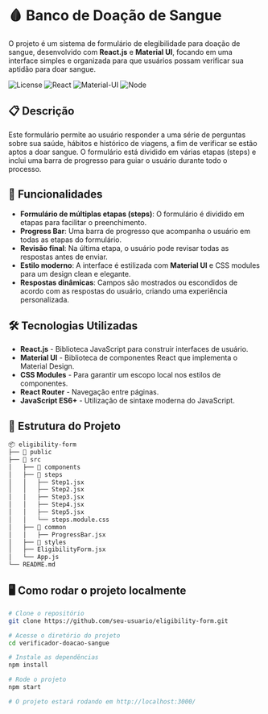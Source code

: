 # 🩸 Banco de Doação de Sangue

O projeto é um sistema de formulário de elegibilidade para doação de sangue, desenvolvido com **React.js** e **Material UI**, focando em uma interface simples e organizada para que usuários possam verificar sua aptidão para doar sangue.

![License](https://img.shields.io/badge/license-MIT-blue.svg)
![React](https://img.shields.io/badge/react-17.0.2-blue)
![Material-UI](https://img.shields.io/badge/material--ui-5.0.0-blue)
![Node](https://img.shields.io/badge/node-16.0.0-green)

## 📋 Descrição

Este formulário permite ao usuário responder a uma série de perguntas sobre sua saúde, hábitos e histórico de viagens, a fim de verificar se estão aptos a doar sangue. O formulário está dividido em várias etapas (steps) e inclui uma barra de progresso para guiar o usuário durante todo o processo.

## 🚀 Funcionalidades

- **Formulário de múltiplas etapas (steps)**: O formulário é dividido em etapas para facilitar o preenchimento.
- **Progress Bar**: Uma barra de progresso que acompanha o usuário em todas as etapas do formulário.
- **Revisão final**: Na última etapa, o usuário pode revisar todas as respostas antes de enviar.
- **Estilo moderno**: A interface é estilizada com **Material UI** e CSS modules para um design clean e elegante.
- **Respostas dinâmicas**: Campos são mostrados ou escondidos de acordo com as respostas do usuário, criando uma experiência personalizada.

## 🛠️ Tecnologias Utilizadas

- **React.js** - Biblioteca JavaScript para construir interfaces de usuário.
- **Material UI** - Biblioteca de componentes React que implementa o Material Design.
- **CSS Modules** - Para garantir um escopo local nos estilos de componentes.
- **React Router** - Navegação entre páginas.
- **JavaScript ES6+** - Utilização de sintaxe moderna do JavaScript.

## 📂 Estrutura do Projeto

```bash
📦 eligibility-form
├── 📂 public
├── 📂 src
│   ├── 📂 components
│   ├── 📂 steps
│   │   ├── Step1.jsx
│   │   ├── Step2.jsx
│   │   ├── Step3.jsx
│   │   ├── Step4.jsx
│   │   ├── Step5.jsx
│   │   └── steps.module.css
│   ├── 📂 common
│   │   ├── ProgressBar.jsx
│   ├── 📂 styles
│   ├── EligibilityForm.jsx
│   └── App.js
└── README.md
````
## 🖥️ Como rodar o projeto localmente

```bash
# Clone o repositório
git clone https://github.com/seu-usuario/eligibility-form.git

# Acesse o diretório do projeto
cd verificador-doacao-sangue

# Instale as dependências
npm install

# Rode o projeto
npm start

# O projeto estará rodando em http://localhost:3000/

